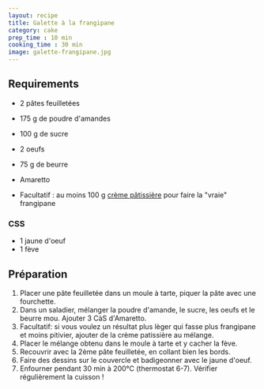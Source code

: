 ```yaml
---
layout: recipe
title: Galette à la frangipane
category: cake
prep_time : 10 min
cooking_time : 30 min
image: galette-frangipane.jpg
---
```


## Requirements

-   2 pâtes feuilletées

-   175 g de poudre d'amandes
-   100 g de sucre
-   2 oeufs
-   75 g de beurre
-   Amaretto
-   Facultatif : au moins 100 g [crème pâtissière](../creme-patissiere-fr) pour faire la "vraie" frangipane

### CSS

-   1 jaune d'oeuf
-   1 fève

## Préparation

1.  Placer une pâte feuilletée dans un moule à tarte, piquer la pâte avec une fourchette.
1.  Dans un saladier, mélanger la poudre d'amande, le sucre, les oeufs et le beurre mou.
    Ajouter 3 CàS d'Amaretto.
1.  Facultatif: si vous voulez un résultat plus lèger qui fasse plus frangipane et moins pitivier,
    ajouter de la crème patissière au mélange.
1.  Placer le mélange obtenu dans le moule à tarte et y cacher la fève.
1.  Recouvrir avec la 2ème pâte feuilletée, en collant bien les bords.
1.  Faire des dessins sur le couvercle et badigeonner avec le jaune d'oeuf.
1.  Enfourner pendant 30 min à 200°C (thermostat 6-7).
    Vérifier régulièrement la cuisson !
